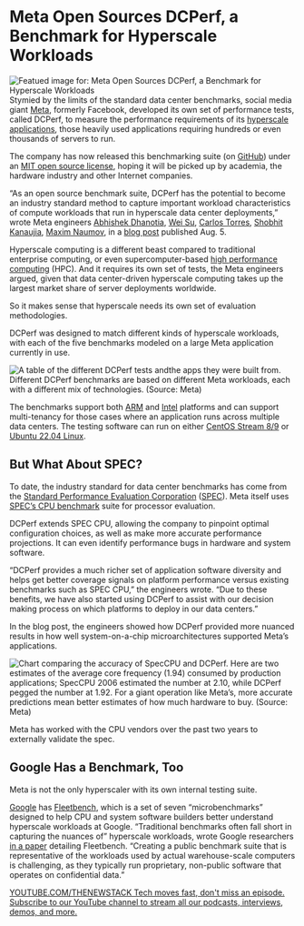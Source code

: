# Meta Open Sources DCPerf, a Benchmark for Hyperscale Workloads
![Featued image for: Meta Open Sources DCPerf, a Benchmark for Hyperscale Workloads](https://cdn.thenewstack.io/media/2024/08/d66decf8-andreas-weilguny-jbsy1gkgfma-unsplash-1024x768.jpg)
Stymied by the limits of the standard data center benchmarks, social media giant [Meta](https://about.meta.com/?utm_content=inline+mention), formerly Facebook, developed its own set of performance tests, called DCPerf, to measure the performance requirements of its [hyperscale applications](https://thenewstack.io/how-meta-patches-linux-at-hyperscale/), those heavily used applications requiring hundreds or even thousands of servers to run.

The company has now released this benchmarking suite (on [GitHub](https://github.com/facebookresearch/DCPerf)) under an [MIT open source license](https://opensource.org/license/mit), hoping it will be picked up by academia, the hardware industry and other Internet companies.

“As an open source benchmark suite, DCPerf has the potential to become an industry standard method to capture important workload characteristics of compute workloads that run in hyperscale data center deployments,” wrote Meta engineers [Abhishek Dhanotia](https://engineering.fb.com/author/abhishek-dhanotia/), [Wei Su](https://engineering.fb.com/author/wei-su/), [Carlos Torres](https://engineering.fb.com/author/carlos-torres/), [Shobhit Kanaujia](https://engineering.fb.com/author/shobhit-kanaujia/), [Maxim Naumov](https://engineering.fb.com/author/maxim-naumov/), in a [blog post](https://engineering.fb.com/2024/08/05/data-center-engineering/dcperf-open-source-benchmark-suite-for-hyperscale-compute-applications/) published Aug. 5.

Hyperscale computing is a different beast compared to traditional enterprise computing, or even supercomputer-based [high performance computing](https://thenewstack.io/top500-chinas-supercomputing-silence-aggravates-tech-cold-war-with-u-s/) (HPC). And it requires its own set of tests, the Meta engineers argued, given that data center-driven hyperscale computing takes up the largest market share of server deployments worldwide.

So it makes sense that hyperscale needs its own set of evaluation methodologies.

DCPerf was designed to match different kinds of hyperscale workloads, with each of the five benchmarks modeled on a large Meta application currently in use.

![A table of the different DCPerf tests andthe apps they were built from.](https://cdn.thenewstack.io/media/2024/08/ace51ceb-meta-dcperf.png)
Different DCPerf benchmarks are based on different Meta workloads, each with a different mix of technologies. (Source: Meta)

The benchmarks support both [ARM](https://www.arm.com/campaigns/multi-arch-cloud-infrastructure?utm_content=inline+mention) and [Intel](https://www.intel.com/content/www/us/en/now/data-centric/overview.html?utm_content=inline+mention) platforms and can support multi-tenancy for those cases where an application runs across multiple data centers. The testing software can run on either [CentOS Stream 8/9](https://thenewstack.io/red-hat-deprecates-linux-centos-in-favor-of-a-streaming-edition/) or [Ubuntu 22.04 Linux](https://thenewstack.io/how-to-install-ubuntu-pro-on-your-servers/).

## But What About SPEC?
To date, the industry standard for data center benchmarks has come from the [Standard Performance Evaluation Corporation](https://www.spec.org/) ([SPEC](https://thenewstack.io/nvidia-h200-gpus-crush-mlperfs-llm-inferencing-benchmark/)). Meta itself uses [SPEC’s CPU benchmark](https://www.spec.org/benchmarks.html#cpu) suite for processor evaluation.

DCPerf extends SPEC CPU, allowing the company to pinpoint optimal configuration choices, as well as make more accurate performance projections. It can even identify performance bugs in hardware and system software.

“DCPerf provides a much richer set of application software diversity and helps get better coverage signals on platform performance versus existing benchmarks such as SPEC CPU,” the engineers wrote. “Due to these benefits, we have also started using DCPerf to assist with our decision making process on which platforms to deploy in our data centers.”

In the blog post, the engineers showed how DCPerf provided more nuanced results in how well system-on-a-chip microarchitectures supported Meta’s applications.

![Chart comparing the accuracy of SpecCPU and DCPerf.](https://cdn.thenewstack.io/media/2024/08/3bf78adb-meta-dcperf-compare.png)
Here are two estimates of the average core frequency (1.94) consumed by production applications; SpecCPU 2006 estimated the number at 2.10, while DCPerf pegged the number at 1.92. For a giant operation like Meta’s, more accurate predictions mean better estimates of how much hardware to buy. (Source: Meta)

Meta has worked with the CPU vendors over the past two years to externally validate the spec.

## Google Has a Benchmark, Too
Meta is not the only hyperscaler with its own internal testing suite.

[Google](https://cloud.google.com/?utm_content=inline+mention) has [Fleetbench](https://github.com/google/fleetbench), which is a set of seven “microbenchmarks” designed to help CPU and system software builders better understand hyperscale workloads at Google.
“Traditional benchmarks often fall short in capturing the nuances of” hyperscale workloads, wrote Google researchers [in a paper](https://ieeexplore.ieee.org/document/10590038) detailing Fleetbench. “Creating a public benchmark suite that is representative of the workloads used by actual warehouse-scale computers is challenging, as they typically run proprietary, non-public software that operates on confidential data.”

[
YOUTUBE.COM/THENEWSTACK
Tech moves fast, don't miss an episode. Subscribe to our YouTube
channel to stream all our podcasts, interviews, demos, and more.
](https://youtube.com/thenewstack?sub_confirmation=1)